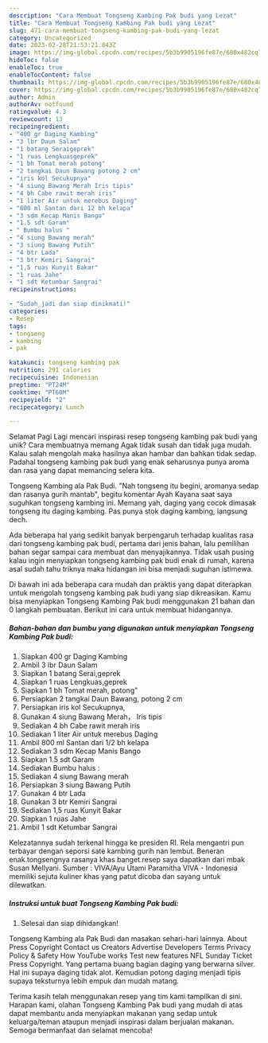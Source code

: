 ```yaml
---
description: "Cara Membuat Tongseng Kambing Pak budi yang Lezat"
title: "Cara Membuat Tongseng Kambing Pak budi yang Lezat"
slug: 471-cara-membuat-tongseng-kambing-pak-budi-yang-lezat
category: Uncategorized
date: 2023-02-28T21:53:21.843Z
image: https://img-global.cpcdn.com/recipes/5b3b9905196fe87e/680x482cq70/tongseng-kambing-pak-budi-foto-resep-utama.jpg
hideToc: false
enableToc: true
enableTocContent: false
thumbnail: https://img-global.cpcdn.com/recipes/5b3b9905196fe87e/680x482cq70/tongseng-kambing-pak-budi-foto-resep-utama.jpg
cover: https://img-global.cpcdn.com/recipes/5b3b9905196fe87e/680x482cq70/tongseng-kambing-pak-budi-foto-resep-utama.jpg
author: Admin
authorAv: notfound
ratingvalue: 4.3
reviewcount: 13
recipeingredient:
- "400 gr Daging Kambing"
- "3 lbr Daun Salam"
- "1 batang Seraigeprek"
- "1 ruas Lengkuasgeprek"
- "1 bh Tomat merah potong"
- "2 tangkai Daun Bawang potong 2 cm"
- "iris kol Secukupnya"
- "4 siung Bawang Merah Iris tipis"
- "4 bh Cabe rawit merah iris"
- "1 liter Air untuk merebus Daging"
- "800 ml Santan dari 12 bh kelapa"
- "3 sdm Kecap Manis Bango"
- "1.5 sdt Garam"
- " Bumbu halus "
- "4 siung Bawang merah"
- "3 siung Bawang Putih"
- "4 btr Lada"
- "3 btr Kemiri Sangrai"
- "1,5 ruas Kunyit Bakar"
- "1 ruas Jahe"
- "1 sdt Ketumbar Sangrai"
recipeinstructions:

- "Sudah jadi dan siap dinikmati!"
categories:
- Resep
tags:
- tongseng
- kambing
- pak

katakunci: tongseng kambing pak 
nutrition: 291 calories
recipecuisine: Indonesian
preptime: "PT24M"
cooktime: "PT60M"
recipeyield: "2"
recipecategory: Lunch

---
```



Selamat Pagi Lagi mencari inspirasi resep tongseng kambing pak budi yang unik? Cara membuatnya memang Agak tidak susah dan tidak juga mudah. Kalau salah mengolah maka hasilnya akan hambar dan bahkan tidak sedap. Padahal tongseng kambing pak budi yang enak seharusnya punya aroma dan rasa yang dapat memancing selera kita.


Tongseng Kambing ala Pak Budi. &#34;Nah tongseng itu begini, aromanya sedap dan rasanya gurih mantab&#34;, begitu komentar Ayah Kayana saat saya suguhkan tongseng kambing ini. Memang yah, daging yang cocok dimasak tongseng itu daging kambing. Pas punya stok daging kambing, langsung dech.

Ada beberapa hal yang sedikit banyak berpengaruh terhadap kualitas rasa dari tongseng kambing pak budi, pertama dari jenis bahan, lalu pemilihan bahan segar sampai cara membuat dan menyajikannya. Tidak usah pusing kalau ingin menyiapkan tongseng kambing pak budi enak di rumah, karena asal sudah tahu triknya maka hidangan ini bisa menjadi suguhan istimewa.


Di bawah ini ada beberapa cara mudah dan praktis yang dapat diterapkan untuk mengolah tongseng kambing pak budi yang siap dikreasikan. Kamu bisa menyiapkan Tongseng Kambing Pak budi menggunakan 21 bahan dan 0 langkah pembuatan. Berikut ini cara untuk membuat hidangannya.

<!--inarticleads1-->

##### Bahan-bahan dan bumbu yang digunakan untuk menyiapkan Tongseng Kambing Pak budi:

1. Siapkan 400 gr Daging Kambing
1. Ambil 3 lbr Daun Salam
1. Siapkan 1 batang Serai,geprek
1. Siapkan 1 ruas Lengkuas,geprek
1. Siapkan 1 bh Tomat merah, potong&#34;
1. Persiapkan 2 tangkai Daun Bawang, potong 2 cm
1. Persiapkan iris kol Secukupnya,
1. Gunakan 4 siung Bawang Merah， Iris tipis
1. Sediakan 4 bh Cabe rawit merah iris
1. Sediakan 1 liter Air untuk merebus Daging
1. Ambil 800 ml Santan dari 1/2 bh kelapa
1. Sediakan 3 sdm Kecap Manis Bango
1. Siapkan 1.5 sdt Garam
1. Sediakan  Bumbu halus :
1. Sediakan 4 siung Bawang merah
1. Persiapkan 3 siung Bawang Putih
1. Gunakan 4 btr Lada
1. Gunakan 3 btr Kemiri Sangrai
1. Sediakan 1,5 ruas Kunyit Bakar
1. Siapkan 1 ruas Jahe
1. Ambil 1 sdt Ketumbar Sangrai


Kelezatannya sudah terkenal hingga ke presiden RI. Rela mengantri pun terbayar dengan seporsi sate kambing gurih nan lembut. Beneran enak.tongsengnya rasanya khas banget.resep saya dapatkan dari mbak Susan Mellyani. Sumber : VIVA/Ayu Utami Paramitha VIVA - Indonesia memiliki sejuta kuliner khas yang patut dicoba dan sayang untuk dilewatkan. 

<!--inarticleads2-->

##### Instruksi untuk buat Tongseng Kambing Pak budi:


1. Selesai dan siap dihidangkan!

Tongseng Kambing ala Pak Budi dan masakan sehari-hari lainnya. About Press Copyright Contact us Creators Advertise Developers Terms Privacy Policy &amp; Safety How YouTube works Test new features NFL Sunday Ticket Press Copyright. Yang pertama buang bagian daging yang berwarna silver. Hal ini supaya daging tidak alot. Kemudian potong daging menjadi tipis supaya teksturnya lebih empuk dan mudah matang. 

Terima kasih telah menggunakan resep yang tim kami tampilkan di sini. Harapan kami, olahan Tongseng Kambing Pak budi yang mudah di atas dapat membantu anda menyiapkan makanan yang sedap untuk keluarga/teman ataupun menjadi inspirasi dalam berjualan makanan. Semoga bermanfaat dan selamat mencoba!
